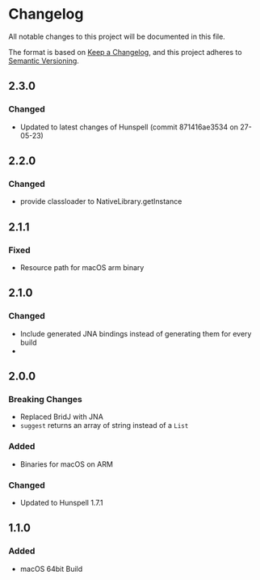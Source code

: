 # Changelog
All notable changes to this project will be documented in this file.

The format is based on [Keep a Changelog](https://keepachangelog.com/en/1.0.0/),
and this project adheres to [Semantic Versioning](https://semver.org/spec/v2.0.0.html).


## 2.3.0
### Changed 
- Updated to latest changes of Hunspell (commit 871416ae3534 on 27-05-23)

## 2.2.0
### Changed
- provide classloader to NativeLibrary.getInstance

## 2.1.1
### Fixed 
- Resource path for macOS arm binary

## 2.1.0
### Changed
- Include generated JNA bindings instead of generating them for every build
- 
## 2.0.0
### Breaking Changes
- Replaced BridJ with JNA
- `suggest` returns an array of string instead of a `List`
### Added
- Binaries for macOS on ARM
### Changed
- Updated to Hunspell 1.7.1

## 1.1.0
### Added
- macOS 64bit Build
